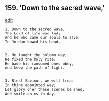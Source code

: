 
## 159.  'Down to the sacred wave,'
[edit](https://docs.google.com/document/d/1LA2_r_4yAd%2DcaRqamNumWsKmiF8l2sSX/edit?mode=html)



    1. Down to the sacred wave,
    The Lord of life was led;
    And he who came our souls to save,
    In Jordan bowed his head.


    2. He taught the solemn way;
    He fixed the holy rite;
    He bade his ransomed ones obey,
    And keep the path of light.


    3. Blest Saviour, we will tread
    In thine appointed way;
    Let glory o’er these scenes be shed,
    And smile on us to-day.
